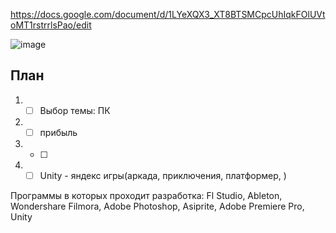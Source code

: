 https://docs.google.com/document/d/1LYeXQX3_XT8BTSMCpcUhIqkFOlUVtoMT1rstrrlsPao/edit

![image](https://github.com/Kulikov205/Diplom/assets/97594290/135b5c6c-8572-476f-9ed0-2417604069ff)

План
---
1. -[ ] Выбор темы: ПК
2. -[ ] прибыль
3. -[ ] 
4. -[ ] Unity - яндекс игры(аркада, приключения, платформер, )

Программы в которых проходит разработка:
Fl Studio, Ableton, Wondershare Filmora, Adobe Photoshop, Asiprite, Adobe Premiere Pro, Unity

